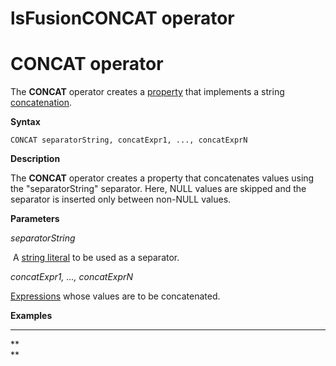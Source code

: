 # lsFusionCONCAT operator

# CONCAT operator

The **CONCAT** operator creates a [property](Properties.md) that implements a string [concatenation](String_operators_+_CONCAT_SUBSTRING_.md).

**Syntax**

    CONCAT separatorString, concatExpr1, ..., concatExprN

**Description**

The **CONCAT** operator creates a property that concatenates values using the "separatorString" separator. Here, NULL values are skipped and the separator is inserted only between non-NULL values.

**Parameters**

*separatorString*

 A [string literal](Literals_35521071.html#Literals-strliteral) to be used as a separator.

*concatExpr1, ..., concatExprN*

[Expressions](Expression.md) whose values are to be concatenated.

**Examples**

****



**  
**

  
